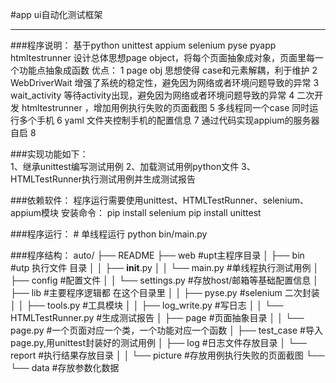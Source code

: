 #app ui自动化测试框架
***

###程序说明：
    基于python unittest appium selenium pyse pyapp htmltestrunner
    设计总体思想page object，将每个页面抽象成对象，页面里每一个功能点抽象成函数
    优点：
    1 page obj 思想使得 case和元素解耦，利于维护
    2 WebDriverWait 增强了系统的稳定性，避免因为网络或者环境问题导致的异常
    3 wait_activity 等待activity出现，避免因为网络或者环境问题导致的异常
    4 二次开发 htmltestrunner ，增加用例执行失败的页面截图
    5 多线程同一个case 同时运行多个手机
    6 yaml 文件夹控制手机的配置信息
    7 通过代码实现appium的服务器自启
    8 
    
###实现功能如下：  
    1、继承unittest编写测试用例
    2、加载测试用例python文件
    3、HTMLTestRunner执行测试用例并生成测试报告
    
###依赖软件：
    程序运行需要使用unittest、HTMLTestRunner、selenium、appium模块
    安装命令：
        pip install selenium
        pip install unittest
                     
###程序运行：
    # 单线程运行
    python bin/main.py
    
    
###程序结构：
	auto/
	├── README
	├── web #upt主程序目录
	│   ├── bin #utp 执行文件 目录
	│   │   ├── __init__.py
	│   │   └──  main.py  #单线程执行测试用例
	│   ├── config #配置文件
	│   │   └── settings.py #存放host/邮箱等基础配置信息
	│   ├── lib #主要程序逻辑都 在这个目录里
	│   │   ├── pyse.py  #selenium 二次封装
	│   │   ├── tools.py  #工具模块 
	│   │   ├── log_write.py  #写日志
	│   │   └── HTMLTestRunner.py  #生成测试报告
	│   ├── page  #页面抽象目录
	│   │   └── page.py  #一个页面对应一个类，一个功能对应一个函数
	│   ├── test_case  #导入page.py,用unittest封装好的测试用例
	│   ├── log  #日志文件存放目录
	│   └── report  #执行结果存放目录
	│   │   └── picture  #存放用例执行失败的页面截图
	└── └── data  #存放参数化数据

	